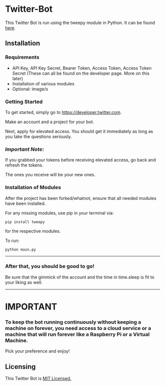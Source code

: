 # Twitter-Bot
This Twitter Bot is run using the tweepy module in Python. It can be found <a href="https://www.tweepy.org/">here</a>.

## Installation
### Requirements
- API Key, API Key Secret, Bearer Token, Access Token, Access Token Secret (These can all be found on the developer page. More on this later)
- Installation of various modules
- Optional: image/s

### Getting Started
To get started, simply go to https://developer.twitter.com. 

Make an account and a project for your bot.

Next, apply for elevated access. You should get it immediately as long as you take the questions seriously.

### _Important Note_:
If you grabbed your tokens before receiving elevated access, go back and refresh the tokens.

The ones you receive will be your new ones.

### Installation of Modules
After the project has been forked/whatnot, ensure that all needed modules have been installed. 

For any missing modules, use pip in your terminal via:

``` 
pip install tweepy 
```

for the respective modules. 

To run:
```
python main.py
```
---
### After that, you should be good to go! 
Be sure that the gimmick of the account and the time in time.sleep is fit to your liking as well.

---

# IMPORTANT
### To keep the bot running continuously without keeping a machine on forever, you need access to a cloud service or a machine that will run forever like a Raspberry Pi or a Virtual Machine.
Pick your preference and enjoy!

## Licensing
This Twitter Bot is <a href="https://github.com/peacekeeper6/Twitter-Bot/blob/main/LICENSE">MIT Licensed.</a>

